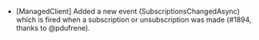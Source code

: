 * [ManagedClient] Added a new event (SubscriptionsChangedAsync) which is fired when a subscription or unsubscription was made (#1894, thanks to @pdufrene).